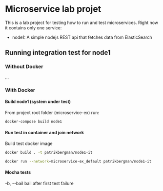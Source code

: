 # Microservice lab projet  
This is a lab project for testing how to run and test microservices. Right now it contains only one service:  
- node1: A simple nodejs REST api that fetches data from ElasticSearch  

## Running integration test for node1

### Without Docker
...

### With Docker

#### Build node1 (system under test)
From project root folder (microservice-ex) run:

```sh
docker-compose build node1
```

#### Run test in container and join network

Build test docker image
```sh
docker build . -t patrikbergman/node1-it
```

```sh
docker run --network=microservice-ex_default patrikbergman/node1-it 
```

#### Mocha tests
-b, --bail                      bail after first test failure

